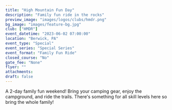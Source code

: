 ```yaml
---
title: "High Mountain Fun Day"
description: "Family fun ride in the rocks"
preview_image: "images/logos/clubs/hmdr.png"
bg_image: "images/feature-bg.jpg"
club: ["HMDR"]
event_datetime: "2023-06-02 07:00:00"
location: "Berwick, PA"
event_type: "Special"
event_series: "Special Series"
event_format: "Family Fun Ride"
closed_course: "No"
gate_fee: "None"
flyer: ""
attachments:
draft: false
---
```


A 2-day family fun weekend! Bring your camping gear, enjoy the campground, and ride the trails. There's something for all skill levels here so bring the whole family!